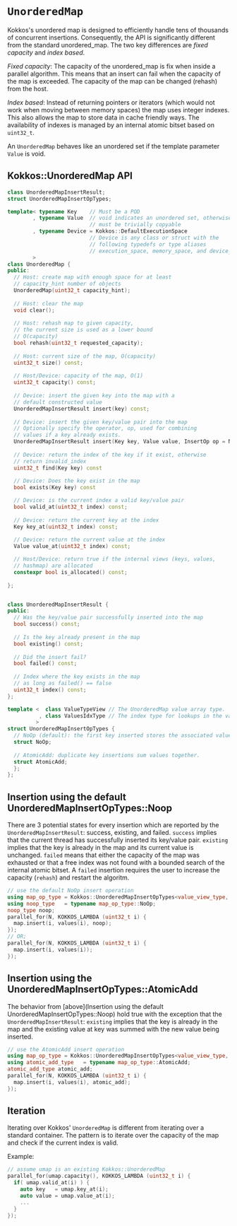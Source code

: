 # `UnorderedMap`

Kokkos's unordered map is designed to efficiently handle tens of thousands of concurrent insertions.  Consequently, the API is significantly different from the standard unordered_map.  The two key differences are *fixed capacity* and *index based*.

*Fixed capacity*:  The capacity of the unordered_map is fix when inside a parallel algorithm.  This means that an insert can fail when the capacity of the map is exceeded.  The capacity of the map can be changed (rehash) from the host.

*Index based*:  Instead of returning pointers or iterators (which would not work when moving between memory spaces) the map uses integer indexes.  This also allows the map to store data in cache friendly ways.  The availability of indexes is managed by an internal atomic bitset based on `uint32_t`.

An `UnorderedMap` behaves like an unordered set if the template parameter `Value` is void.

## Kokkos::UnorderedMap API

```c++
class UnorderedMapInsertResult;
struct UnorderedMapInsertOpTypes;

template< typename Key    // Must be a POD
        , typename Value  // void indicates an unordered set, otherwise 
                          // must be trivially copyable
        , typename Device = Kokkos::DefaultExecutionSpace
                          // Device is any class or struct with the 
                          // following typedefs or type aliases
                          // execution_space, memory_space, and device_type
        >
class UnorderedMap {
public:
  // Host: create map with enough space for at least
  // capacity_hint number of objects
  UnorderedMap(uint32_t capacity_hint);
  
  // Host: clear the map
  void clear();
  
  // Host: rehash map to given capacity,
  // the current size is used as a lower bound
  // O(capacity)
  bool rehash(uint32_t requested_capacity);
  
  // Host: current size of the map, O(capacity)
  uint32_t size() const;
  
  // Host/Device: capacity of the map, O(1)
  uint32_t capacity() const;
  
  // Device: insert the given key into the map with a 
  // default constructed value
  UnorderedMapInsertResult insert(key) const;
  
  // Device: insert the given key/value pair into the map
  // Optionally specify the operator, op, used for combining
  // values if a key already exists.
  UnorderedMapInsertResult insert(Key key, Value value, InsertOp op = NoOp) const;
  
  // Device: return the index of the key if it exist, otherwise 
  // return invalid_index
  uint32_t find(Key key) const
  
  // Device: Does the key exist in the map 
  bool exists(Key key) const

  // Device: is the current index a valid key/value pair
  bool valid_at(uint32_t index) const;
  
  // Device: return the current key at the index
  Key key_at(uint32_t index) const;
  
  // Device: return the current value at the index
  Value value_at(uint32_t index) const;

  // Host/Device: return true if the internal views (keys, values, 
  // hashmap) are allocated
  constexpr bool is_allocated() const;
 
};


class UnorderedMapInsertResult {
public:
  // Was the key/value pair successfully inserted into the map
  bool success() const;
  
  // Is the key already present in the map
  bool existing() const;
  
  // Did the insert fail?
  bool failed() const;
  
  // Index where the key exists in the map
  // as long as failed() == false
  uint32_t index() const;
};

template <  class ValueTypeView // The UnorderedMap value array type.
          , class ValuesIdxType // The index type for lookups in the value array.
         >
struct UnorderedMapInsertOpTypes { 
  // NoOp (default): the first key inserted stores the associated value.
  struct NoOp;
  
  // AtomicAdd: duplicate key insertions sum values together.
  struct AtomicAdd;
  };
};
```

## Insertion using the default UnorderedMapInsertOpTypes::Noop

There are 3 potential states for every insertion which are reported by the `UnorderedMapInsertResult`: success, existing, and failed.  `success` implies that the current thread has successfully inserted its key/value pair.  `existing` implies that the key is already in the map and its current value is unchanged.  `failed` means that either the capacity of the map was exhausted or that a free index was not found with a bounded search of the internal atomic bitset.  A `failed` insertion requires the user to increase the capacity (`rehash`) and restart the algoritm.

```c++
// use the default NoOp insert operation
using map_op_type = Kokkos::UnorderedMapInsertOpTypes<value_view_type, size_type>;
using noop_type   = typename map_op_type::NoOp;
noop_type noop;
parallel_for(N, KOKKOS_LAMBDA (uint32_t i) {
  map.insert(i, values(i), noop);
});
// OR;
parallel_for(N, KOKKOS_LAMBDA (uint32_t i) {
  map.insert(i, values(i));
});
```

## Insertion using the UnorderedMapInsertOpTypes::AtomicAdd

The behavior from [above](Insertion using the default UnorderedMapInsertOpTypes::Noop) hold true with the exception that the `UnorderedMapInsertResult`: `existing` implies that the key is already in the map and the existing value at key was summed with the new value being inserted.

```c++
// use the AtomicAdd insert operation
using map_op_type = Kokkos::UnorderedMapInsertOpTypes<value_view_type, size_type>;
using atomic_add_type   = typename map_op_type::AtomicAdd;
atomic_add_type atomic_add;
parallel_for(N, KOKKOS_LAMBDA (uint32_t i) {
  map.insert(i, values(i), atomic_add);
});
```

## Iteration

Iterating over Kokkos' `UnorderedMap` is different from iterating over a standard container.  The pattern is to iterate over the capacity of the map and check if the current index is valid.

Example:

```c++
// assume umap is an existing Kokkos::UnorderedMap
parallel_for(umap.capacity(), KOKKOS_LAMBDA (uint32_t i) {
  if( umap.valid_at(i) ) {
    auto key   = umap.key_at(i);
    auto value = umap.value_at(i);
    ...
  }
});
```
